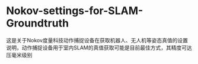 # Nokov-settings-for-SLAM-Groundtruth
这是关于Nokov度量科技动作捕捉设备在获取机器人、无人机等姿态真值的设置说明，动作捕捉设备用于室内SLAM的真值获取可能是目前最佳方式，其精度可达压毫米级别
